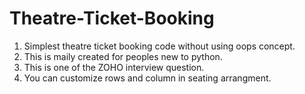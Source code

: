 # Theatre-Ticket-Booking

1. Simplest theatre ticket booking code without using oops concept. 
2. This is maily created for peoples new to python.
3. This is one of the ZOHO interview question.
4. You can customize rows and column in seating arrangment.
